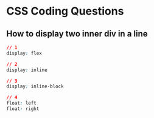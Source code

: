 # CSS Coding Questions

## How to display two inner div in a line

```css
// 1
display: flex

// 2
display: inline

// 3
display: inline-block

// 4
float: left
float: right
```

